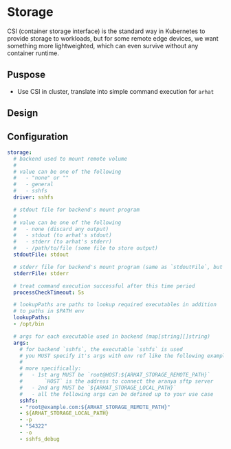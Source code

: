 # Storage

CSI (container storage interface) is the standard way in Kubernetes to provide storage to workloads, but for some remote edge devices, we want something more lightweighted, which can even survive without any container runtime.

## Puspose

- Use CSI in cluster, translate into simple command execution for `arhat`

## Design

<!-- TODO -->

## Configuration

```yaml
storage:
  # backend used to mount remote volume
  #
  # value can be one of the following
  #   - "none" or ""
  #   - general
  #   - sshfs
  driver: sshfs

  # stdout file for backend's mount program
  #
  # value can be one of the following
  #   - none (discard any output)
  #   - stdout (to arhat's stdout)
  #   - stderr (to arhat's stderr)
  #   - /path/to/file (some file to store output)
  stdoutFile: stdout

  # stderr file for backend's mount program (same as `stdoutFile`, but for stderr)
  stderrFile: stderr

  # treat command execution successful after this time period
  processCheckTimeout: 5s

  # lookupPaths are paths to lookup required executables in addition
  # to paths in $PATH env
  lookupPaths:
  - /opt/bin

  # args for each executable used in backend (map[string][]string)
  args:
    # for backend `sshfs`, the executable `sshfs` is used
    # you MUST specify it's args with env ref like the following example
    #
    # more specifically:
    #   - 1st arg MUST be `root@HOST:${ARHAT_STORAGE_REMOTE_PATH}`
    #       `HOST` is the address to connect the aranya sftp server
    #   - 2nd arg MUST be `${ARHAT_STORAGE_LOCAL_PATH}`
    #   - all the following args can be defined up to your use case
    sshfs:
    - "root@example.com:${ARHAT_STORAGE_REMOTE_PATH}"
    - ${ARHAT_STORAGE_LOCAL_PATH}
    - -p
    - "54322"
    - -o
    - sshfs_debug
```
